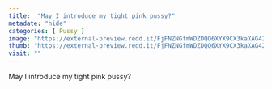 ```yaml
---
title:  "May I introduce my tight pink pussy?"
metadate: "hide"
categories: [ Pussy ]
image: "https://external-preview.redd.it/FjFNZNGfmWDZDQQ6XYX9CX3kaXAG42ufiqZhT40zl_k.jpg?auto=webp&s=594295aa327149fa7fa8a2f4c5b5eec4bfb0d7d0"
thumb: "https://external-preview.redd.it/FjFNZNGfmWDZDQQ6XYX9CX3kaXAG42ufiqZhT40zl_k.jpg?width=1080&crop=smart&auto=webp&s=b8d5f87a7af0f12c750714bc225dd92fcb8a9274"
visit: ""
---
```

May I introduce my tight pink pussy?
